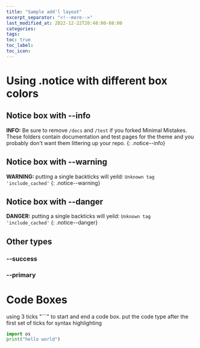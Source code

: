 ```yaml
---
title: "Sample add'l layout"
excerpt_separator: "<!--more-->"
last_modified_at: 2022-12-22T20:48:00-08:00
categories:
tags:
toc: true
toc_label: 
toc_icon: 
---
```


# Using .notice with different box colors
## Notice box with --info
**INFO:** Be sure to remove `/docs` and `/test` if you forked Minimal Mistakes. These folders contain documentation and test pages for the theme and you probably don't want them littering up your repo.
{: .notice--info}

## Notice box with --warning
**WARNING:** putting a single backticks will yeild: `Unknown tag 'include_cached'` 
{: .notice--warning}

## Notice box with --danger
**DANGER:** putting a single backticks will yeild: `Unknown tag 'include_cached'` 
{: .notice--danger}

## Other types
### --success
### --primary

# Code Boxes
using 3 ticks "```" to start and end a code box.
put the code type after the first set of ticks for syntax highlighting

```python
import os
print("hello world")
```